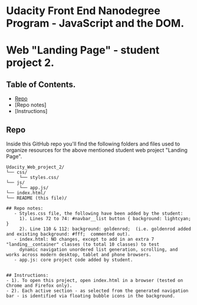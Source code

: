 # Udacity Front End Nanodegree Program - JavaScript and the DOM.	
# Web "Landing Page" - student project 2. 

## Table of Contents.

* [Repo](#repo)
* [Repo notes]
* [Instructions]

## Repo

Inside this GitHub repo you'll find the following folders and files used to organize 
resources for the above mentioned student web project "Landing Page".

```
Udacity_Web_project_2/
└── css/
     └── styles.css/ 
└── js/
     └── app.js/
└── index.html/
└── README (this file)/

## Repo notes: 
   - Styles.css file, the following have been added by the student:
     1). Lines 72 to 74: #navbar__list button { background: lightcyan; }
     2). Line 110 & 112: background: goldenrod;  (i.e. goldenrod added and existing background: #fff;  commented out).
   - index.html: NO changes, except to add in an extra 7 "landing__container" classes (to total 10 classes) to test 
     dynamic navigation unordered list generation, scrolling, and works across modern desktop, tablet and phone browsers.  
   - app.js: core project code added by student.


## Instructions:
- 1). To open this project, open index.html in a browser (tested on Chrome and Firefox only).
- 2). Each active section - as selected from the generated navigation bar - is identified via floating bubble icons in the background.  